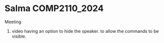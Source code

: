 # Salma COMP2110_2024
Meeting 
1. video having an option to hide the speaker. to allow the commands to be visible.
